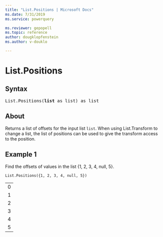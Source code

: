 ```yaml
---
title: "List.Positions | Microsoft Docs"
ms.date: 7/31/2019
ms.service: powerquery

ms.reviewer: gepopell
ms.topic: reference
author: dougklopfenstein
ms.author: v-douklo

---
```

# List.Positions

## Syntax

<pre>
List.Positions(<b>list</b> as list) as list
</pre>
  
## About  
Returns a list of offsets for the input list `list`. When using List.Transform to change a list, the list of positions can be used to give the transform access to the position.

## Example 1
Find the offsets of values in the list {1, 2, 3, 4, null, 5}.

```powerquery-m
List.Positions({1, 2, 3, 4, null, 5})
```

<table> <tr><td>0</td></tr> <tr><td>1</td></tr> <tr><td>2</td></tr> <tr><td>3</td></tr> <tr><td>4</td></tr> <tr><td>5</td></tr> </table>
